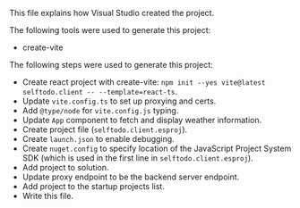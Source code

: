 This file explains how Visual Studio created the project.

The following tools were used to generate this project:
- create-vite

The following steps were used to generate this project:
- Create react project with create-vite: `npm init --yes vite@latest selftodo.client -- --template=react-ts`.
- Update `vite.config.ts` to set up proxying and certs.
- Add `@type/node` for `vite.config.js` typing.
- Update `App` component to fetch and display weather information.
- Create project file (`selftodo.client.esproj`).
- Create `launch.json` to enable debugging.
- Create `nuget.config` to specify location of the JavaScript Project System SDK (which is used in the first line in `selftodo.client.esproj`).
- Add project to solution.
- Update proxy endpoint to be the backend server endpoint.
- Add project to the startup projects list.
- Write this file.
